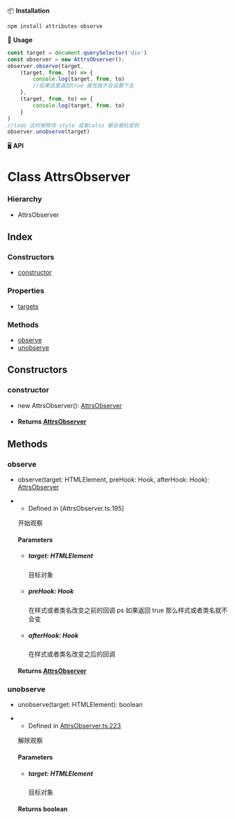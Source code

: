 📦 **Installation**
``` javascript
npm install attributes-observe
```
🔨 **Usage**
``` javascript
const target = document.querySelector('div')
const observer = new AttrsObserver();
observer.observe(target,
    (target, from, to) => {
        console.log(target, from, to)
        //如果这里返回true 属性就不会设置下去
    },
    (target, from, to) => {
        console.log(target, from, to)
    }
)
//todo 这时候修改 style 或者calss 都会被检查到
observer.unobserve(target)
```
🖥 **API**
# Class AttrsObserver

### Hierarchy

- AttrsObserver

## Index

### Constructors

- [constructor](AttrsObserver.html#constructor)

### Properties

- [targets](AttrsObserver.html#targets)

### Methods

- [observe](AttrsObserver.html#observe)
- [unobserve](AttrsObserver.html#unobserve)

## Constructors

### constructor

- new AttrsObserver(): [AttrsObserver](AttrsObserver.html)

- #### Returns [AttrsObserver](AttrsObserver.html)

## Methods

### observe

- observe(target: HTMLElement, preHook: Hook, afterHook: Hook): [AttrsObserver](AttrsObserver.html)

- - Defined in [AttrsObserver.ts:195]

  开始观察

  #### Parameters

  - ##### target: HTMLElement

    目标对象

  - ##### preHook: Hook

    在样式或者类名改变之前的回调 ps 如果返回 true 那么样式或者类名就不会变

  - ##### afterHook: Hook

    在样式或者类名改变之后的回调

  #### Returns [AttrsObserver](https://github.com/robertpanvip/attributes-observe/blob/cd9940a/src/AttrsObserver.ts#L223)

### unobserve

- unobserve(target: HTMLElement): boolean

- - Defined in [AttrsObserver.ts:223](https://github.com/robertpanvip/attributes-observe/blob/cd9940a/src/AttrsObserver.ts#L223)

  解除观察

  #### Parameters

  - ##### target: HTMLElement

    目标对象

  #### Returns boolean
